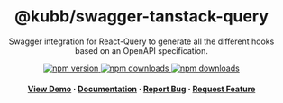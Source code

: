 <div align="center">

  <!-- <img src="assets/logo.png" alt="logo" width="200" height="auto" /> -->
  <h1>@kubb/swagger-tanstack-query</h1>
  
  <p>
   Swagger integration for React-Query to generate all the different hooks based on an OpenAPI specification.
  </p>

<!-- Badges -->
<p>
  <a href="https://www.npmjs.com/package/@kubb/swagger-tanstack-query">
    <img alt="npm version" src="https://img.shields.io/npm/v/@kubb/swagger-tanstack-query?style=for-the-badge"/>
  </a>
  <a href="https://www.npmjs.com/package/@kubb/swagger-tanstack-query">
    <img alt="npm downloads" src="https://img.shields.io/bundlephobia/min/@kubb/swagger-tanstack-query?style=for-the-badge"/>
  </a>
  <a href="https://www.npmjs.com/package/@kubb/swagger-tanstack-query">
    <img alt="npm downloads" src="https://img.shields.io/npm/dm/@kubb/swagger-tanstack-query?style=for-the-badge"/>
  </a>
</p>
   
<h4>
    <a href="https://codesandbox.io/s/github/kubb-project/kubb/tree/main/examples/simple">View Demo</a>
  <span> · </span>
    <a href="https://kubb.dev/" target="_blank">Documentation</a>
  <span> · </span>
    <a href="https://github.com/kubb-project/kubb/issues/">Report Bug</a>
  <span> · </span>
    <a href="https://github.com/kubb-project/kubb/issues/">Request Feature</a>
  </h4>
</div>

<br />

<!-- About the Project 
## :star2: About the Project

<div align="center"> 
  <img src="assets/screenshot.jpg" alt="screenshot" />
</div>
-->
